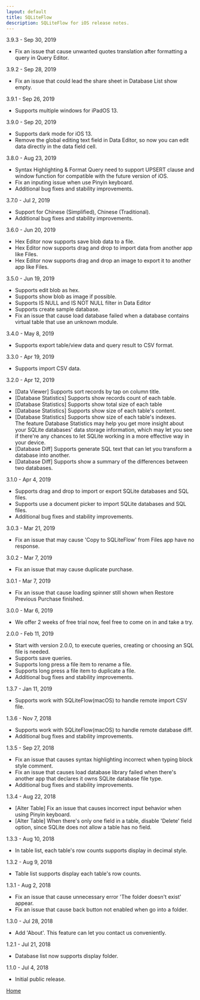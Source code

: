 ```yaml
---
layout: default
title: SQLiteFlow
description: SQLiteFlow for iOS release notes.
---
```


3.9.3 - Sep 30, 2019
- Fix an issue that cause unwanted quotes translation after formatting a query in Query Editor.

3.9.2 - Sep 28, 2019
- Fix an issue that could lead the share sheet in Database List show empty.

3.9.1 - Sep 26, 2019
- Supports multiple windows for iPadOS 13.

3.9.0 - Sep 20, 2019
- Supports dark mode for iOS 13.
- Remove the global editing text field in Data Editor, so now you can edit data directly in the data field cell.

3.8.0 - Aug 23, 2019
- Syntax Highlighting & Format Query need to support UPSERT clause and window function for compatible with the future version of iOS.
- Fix an inputing issue when use Pinyin keyboard.
- Additional bug fixes and stability improvements.

3.7.0 - Jul 2, 2019
- Support for Chinese (Simplified), Chinese (Traditional).
- Additional bug fixes and stability improvements.

3.6.0 - Jun 20, 2019
- Hex Editor now supports save blob data to a file.
- Hex Editor now supports drag and drop to import data from another app like Files.
- Hex Editor now supports drag and drop an image to export it to another app like Files.

3.5.0 - Jun 19, 2019
- Supports edit blob as hex.
- Supports show blob as image if possible.
- Supports IS NULL and IS NOT NULL filter in Data Editor
- Supports create sample database.
- Fix an issue that cause load database failed when a database contains virtual table that use an unknown module.

3.4.0 - May 8, 2019
- Supports export table/view data and query result to CSV format.

3.3.0 - Apr 19, 2019
- Supports import CSV data.

3.2.0 - Apr 12, 2019
- [Data Viewer] Supports sort records by tap on column title.
- [Database Statistics] Supports show records count of each table.
- [Database Statistics] Supports show total size of each table
- [Database Statistics] Supports show size of each table's content.
- [Database Statistics] Supports show size of each table's indexes. 
<br/> The feature Database Statistics may help you get more insight about your SQLite databases' data storage information, which may let you see if there're any chances to let SQLite working in a more effective way in your device.
- [Database Diff] Supports generate SQL text that can let you transform a database into another.
- [Database Diff] Supports show a summary of the differences between two databases.

3.1.0 - Apr 4, 2019
- Supports drag and drop to import or export SQLite databases and SQL files.
- Supports use a document picker to import SQLite databases and SQL files.
- Additional bug fixes and stability improvements.

3.0.3 - Mar 21, 2019
- Fix an issue that may cause 'Copy to SQLiteFlow' from Files app have no response.

3.0.2 - Mar 7, 2019
- Fix an issue that may cause duplicate purchase.

3.0.1 - Mar 7, 2019
- Fix an issue that cause loading spinner still shown when Restore Previous Purchase finished.

3.0.0 - Mar 6, 2019
- We offer 2 weeks of free trial now, feel free to come on in and take a try.

2.0.0 - Feb 11, 2019
- Start with version 2.0.0, to execute queries, creating or choosing an SQL file is needed. 
- Supports save queries.
- Supports long press a file item to rename a file.
- Supports long press a file item to duplicate a file.
- Additional bug fixes and stability improvements.

1.3.7 - Jan 11, 2019
- Supports work with SQLiteFlow(macOS) to handle remote import CSV file.

1.3.6 - Nov 7, 2018
- Supports work with SQLiteFlow(macOS) to handle remote database diff.
- Additional bug fixes and stability improvements.

1.3.5 - Sep 27, 2018
- Fix an issue that causes syntax highlighting incorrect when typing block style comment.
- Fix an issue that causes load database library failed when there's another app that declares it owns SQLite database file type.
- Additional bug fixes and stability improvements.

1.3.4 - Aug 22, 2018
- [Alter Table] Fix an issue that causes incorrect input behavior when using Pinyin keyboard.
- [Alter Table] When there's only one field in a table, disable 'Delete' field option, since SQLite does not allow a table has no field.

1.3.3 - Aug 10, 2018
- In table list, each table's row counts supports display in decimal style.

1.3.2 - Aug 9, 2018
- Table list supports display each table's row counts.

1.3.1 - Aug 2, 2018
- Fix an issue that cause unnecessary error 'The folder doesn't exist' appear.
- Fix an issue that cause back button not enabled when go into a folder.

1.3.0 - Jul 28, 2018
- Add 'About'. This feature can let you contact us conveniently.

1.2.1 - Jul 21, 2018
- Database list now supports display folder.

1.1.0 - Jul 4, 2018
- Initial public release.

[Home](/iOS)
